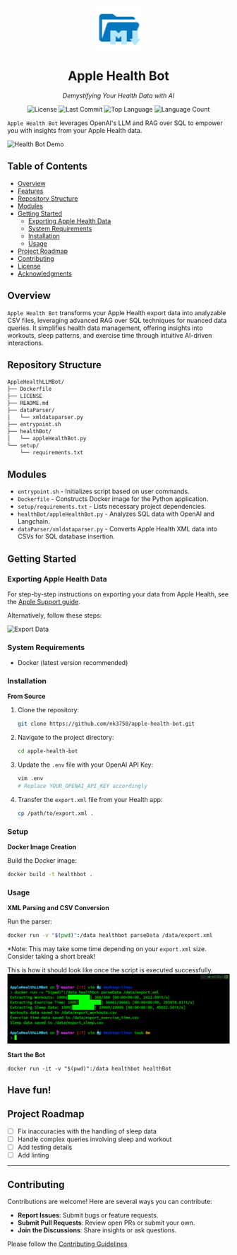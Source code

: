<p align="center">
  <img src="https://raw.githubusercontent.com/PKief/vscode-material-icon-theme/ec559a9f6bfd399b82bb44393651661b08aaf7ba/icons/folder-markdown-open.svg" width="100" alt="Project Logo">
</p>

<h1 align="center">Apple Health Bot</h1>

<p align="center">
    <em>Demystifying Your Health Data with AI</em>
</p>

<p align="center">
    <img src="https://img.shields.io/github/license/nk3750/AppleHealthLLMBot?style=flat-square&logo=opensourceinitiative&logoColor=white&color=0080ff" alt="License">
    <img src="https://img.shields.io/github/last-commit/nk3750/AppleHealthLLMBot?style=flat-square&logo=git&logoColor=white&color=0080ff" alt="Last Commit">
    <img src="https://img.shields.io/github/languages/top/nk3750/AppleHealthLLMBot?style=flat-square&color=0080ff" alt="Top Language">
    <img src="https://img.shields.io/github/languages/count/nk3750/AppleHealthLLMBot?style=flat-square&color=0080ff" alt="Language Count">
</p>

`Apple Health Bot` leverages OpenAI's LLM and RAG over SQL to empower you with insights from your Apple Health data. 

![Health Bot Demo](img/demo.gif)

## Table of Contents

- [Overview](#overview)
- [Features](#features)
- [Repository Structure](#repository-structure)
- [Modules](#modules)
- [Getting Started](#getting-started)
  - [Exporting Apple Health Data](#exporting-apple-health-data)
  - [System Requirements](#system-requirements)
  - [Installation](#installation)
  - [Usage](#usage)
- [Project Roadmap](#project-roadmap)
- [Contributing](#contributing)
- [License](#license)
- [Acknowledgments](#acknowledgments)

## Overview

`Apple Health Bot` transforms your Apple Health export data into analyzable CSV files, leveraging advanced RAG over SQL techniques for nuanced data queries. It simplifies health data management, offering insights into workouts, sleep patterns, and exercise time through intuitive AI-driven interactions.

## Repository Structure

```
AppleHealthLLMBot/
├── Dockerfile
├── LICENSE
├── README.md
├── dataParser/
│   └── xmldataparser.py
├── entrypoint.sh
├── healthBot/
│   └── appleHealthBot.py
└── setup/
    └── requirements.txt
```

## Modules

- `entrypoint.sh` - Initializes script based on user commands.
- `Dockerfile` - Constructs Docker image for the Python application.
- `setup/requirements.txt` - Lists necessary project dependencies.
- `healthBot/appleHealthBot.py` - Analyzes SQL data with OpenAI and Langchain.
- `dataParser/xmldataparser.py` - Converts Apple Health XML data into CSVs for SQL database insertion.

## Getting Started

### Exporting Apple Health Data

For step-by-step instructions on exporting your data from Apple Health, see the [Apple Support guide](https://support.apple.com/guide/iphone/share-your-health-data-iph5ede58c3d/ios).

Alternatively, follow these steps:

![Export Data](img/export.gif)

### System Requirements

- Docker (latest version recommended)

### Installation

**From Source**

1. Clone the repository:
   ```bash
   git clone https://github.com/nk3750/apple-health-bot.git
   ```
2. Navigate to the project directory:
   ```bash
   cd apple-health-bot
   ```
3. Update the `.env` file with your OpenAI API Key:
   ```bash
   vim .env
   # Replace YOUR_OPENAI_API_KEY accordingly
   ```
4. Transfer the `export.xml` file from your Health app:
   ```bash
   cp /path/to/export.xml .
   ```

### Setup

**Docker Image Creation**

Build the Docker image:
```bash
docker build -t healthbot .
```

### Usage

**XML Parsing and CSV Conversion**

Run the parser:
```bash
docker run -v "$(pwd)":/data healthbot parseData /data/export.xml
```
*Note: This may take some time depending on your `export.xml` size. Consider taking a short break! 


This is how it should look like once the script is executed successfully.
![Parse](img/parse.png)

**Start the Bot**

```
docker run -it -v "$(pwd)":/data healthbot healthBot
```
Have fun!
---

## Project Roadmap

- [ ] Fix inaccuracies with the handling of sleep data
- [ ] Handle complex queries involving sleep and workout
- [ ] Add testing details
- [ ] Add linting

---

## Contributing

Contributions are welcome! Here are several ways you can contribute:

- **Report Issues**: Submit bugs or feature requests.
- **Submit Pull Requests**: Review open PRs or submit your own.
- **Join the Discussions**: Share insights or ask questions.

Please follow the [Contributing Guidelines](https://github.com/nk3750/AppleHealthLLMBot)
```
